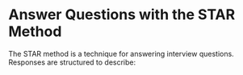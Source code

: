 # Answer Questions with the STAR Method

The STAR method is a technique for answering interview questions. Responses are structured to describe:

